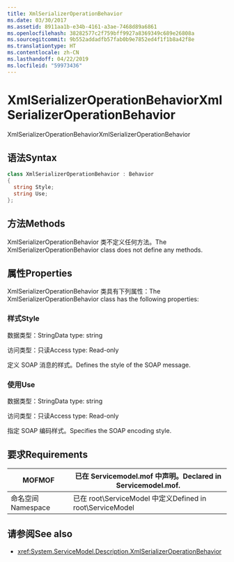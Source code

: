 ```yaml
---
title: XmlSerializerOperationBehavior
ms.date: 03/30/2017
ms.assetid: 8911aa1b-e34b-4161-a3ae-7468d89a6861
ms.openlocfilehash: 38282577c2f759bff9927a8369349c689e26808a
ms.sourcegitcommit: 9b552addadfb57fab0b9e7852ed4f1f1b8a42f8e
ms.translationtype: HT
ms.contentlocale: zh-CN
ms.lasthandoff: 04/22/2019
ms.locfileid: "59973436"
---
```

# <a name="xmlserializeroperationbehavior"></a><span data-ttu-id="b9af4-102">XmlSerializerOperationBehavior</span><span class="sxs-lookup"><span data-stu-id="b9af4-102">XmlSerializerOperationBehavior</span></span>
<span data-ttu-id="b9af4-103">XmlSerializerOperationBehavior</span><span class="sxs-lookup"><span data-stu-id="b9af4-103">XmlSerializerOperationBehavior</span></span>  
  
## <a name="syntax"></a><span data-ttu-id="b9af4-104">语法</span><span class="sxs-lookup"><span data-stu-id="b9af4-104">Syntax</span></span>  
  
```csharp
class XmlSerializerOperationBehavior : Behavior  
{  
  string Style;  
  string Use;  
};  
```  
  
## <a name="methods"></a><span data-ttu-id="b9af4-105">方法</span><span class="sxs-lookup"><span data-stu-id="b9af4-105">Methods</span></span>  
 <span data-ttu-id="b9af4-106">XmlSerializerOperationBehavior 类不定义任何方法。</span><span class="sxs-lookup"><span data-stu-id="b9af4-106">The XmlSerializerOperationBehavior class does not define any methods.</span></span>  
  
## <a name="properties"></a><span data-ttu-id="b9af4-107">属性</span><span class="sxs-lookup"><span data-stu-id="b9af4-107">Properties</span></span>  
 <span data-ttu-id="b9af4-108">XmlSerializerOperationBehavior 类具有下列属性：</span><span class="sxs-lookup"><span data-stu-id="b9af4-108">The XmlSerializerOperationBehavior class has the following properties:</span></span>  
  
### <a name="style"></a><span data-ttu-id="b9af4-109">样式</span><span class="sxs-lookup"><span data-stu-id="b9af4-109">Style</span></span>  
 <span data-ttu-id="b9af4-110">数据类型：String</span><span class="sxs-lookup"><span data-stu-id="b9af4-110">Data type: string</span></span>  
  
 <span data-ttu-id="b9af4-111">访问类型：只读</span><span class="sxs-lookup"><span data-stu-id="b9af4-111">Access type: Read-only</span></span>  
  
 <span data-ttu-id="b9af4-112">定义 SOAP 消息的样式。</span><span class="sxs-lookup"><span data-stu-id="b9af4-112">Defines the style of the SOAP message.</span></span>  
  
### <a name="use"></a><span data-ttu-id="b9af4-113">使用</span><span class="sxs-lookup"><span data-stu-id="b9af4-113">Use</span></span>  
 <span data-ttu-id="b9af4-114">数据类型：String</span><span class="sxs-lookup"><span data-stu-id="b9af4-114">Data type: string</span></span>  
  
 <span data-ttu-id="b9af4-115">访问类型：只读</span><span class="sxs-lookup"><span data-stu-id="b9af4-115">Access type: Read-only</span></span>  
  
 <span data-ttu-id="b9af4-116">指定 SOAP 编码样式。</span><span class="sxs-lookup"><span data-stu-id="b9af4-116">Specifies the SOAP encoding style.</span></span>  
  
## <a name="requirements"></a><span data-ttu-id="b9af4-117">要求</span><span class="sxs-lookup"><span data-stu-id="b9af4-117">Requirements</span></span>  
  
|<span data-ttu-id="b9af4-118">MOF</span><span class="sxs-lookup"><span data-stu-id="b9af4-118">MOF</span></span>|<span data-ttu-id="b9af4-119">已在 Servicemodel.mof 中声明。</span><span class="sxs-lookup"><span data-stu-id="b9af4-119">Declared in Servicemodel.mof.</span></span>|  
|---------|-----------------------------------|  
|<span data-ttu-id="b9af4-120">命名空间</span><span class="sxs-lookup"><span data-stu-id="b9af4-120">Namespace</span></span>|<span data-ttu-id="b9af4-121">已在 root\ServiceModel 中定义</span><span class="sxs-lookup"><span data-stu-id="b9af4-121">Defined in root\ServiceModel</span></span>|  
  
## <a name="see-also"></a><span data-ttu-id="b9af4-122">请参阅</span><span class="sxs-lookup"><span data-stu-id="b9af4-122">See also</span></span>

- <xref:System.ServiceModel.Description.XmlSerializerOperationBehavior>
